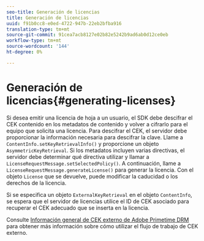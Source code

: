 ```yaml
---
seo-title: Generación de licencias
title: Generación de licencias
uuid: f91b0cc8-e0ed-4722-947b-22eb2bfba916
translation-type: tm+mt
source-git-commit: 91cea7acb8127e02b82e5242b9ad6ab0d12ce0eb
workflow-type: tm+mt
source-wordcount: '144'
ht-degree: 0%

---
```



# Generación de licencias{#generating-licenses}

Si desea emitir una licencia de hoja a un usuario, el SDK debe descifrar el CEK contenido en los metadatos de contenido y volver a cifrarlo para el equipo que solicita una licencia. Para descifrar el CEK, el servidor debe proporcionar la información necesaria para descifrar la clave. Llame a `ContentInfo.setKeyRetrievalInfo()` y proporcione un objeto `AsymmetricKeyRetrieval`. Si los metadatos incluyen varias directivas, el servidor debe determinar qué directiva utilizar y llamar a `LicenseRequestMessage.setSelectedPolicy()`. A continuación, llame a `LicenseRequestMessage.generateLicense()` para generar la licencia. Con el objeto `License` que se devuelve, puede modificar la caducidad o los derechos de la licencia.

Si se especifica un objeto `ExternalKeyRetrieval` en el objeto `ContentInfo`, se espera que el servidor de licencias utilice el ID de CEK asociado para recuperar el CEK adecuado que se inserta en la licencia.

Consulte [Información general de CEK externo de Adobe Primetime DRM](../../../aaxs-drm-xkey-mgmt/aaxs-drm-using-external-cek-overview.md) para obtener más información sobre cómo utilizar el flujo de trabajo de CEK externo.
